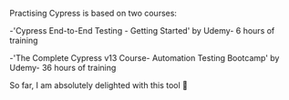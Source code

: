 Practising Cypress is based on two courses:

-'Cypress End-to-End Testing - Getting Started' by Udemy- 6 hours of training

-'The Complete Cypress v13 Course- Automation Testing Bootcamp' by Udemy- 36 hours of training

So far, I am absolutely delighted with this tool :monocle_face:
